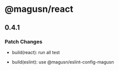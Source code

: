 # @magusn/react

## 0.4.1
### Patch Changes



- build(react): run all test



- build(eslint): use @magusn/eslint-config-magusn
